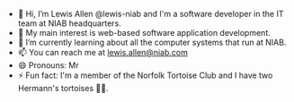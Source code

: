 - 👋 Hi, I’m Lewis Allen @lewis-niab and I'm a software developer in the IT team at NIAB headquarters.
- 👀 My main interest is web-based software application development.
- 🌱 I’m currently learning about all the computer systems that run at NIAB.
- 📫 You can reach me at lewis.allen@niab.com
- 😄 Pronouns: Mr
- ⚡ Fun fact: I'm a member of the Norfolk Tortoise Club and I have two Hermann's tortoises 🐢🐢.

<!---
lewis-niab/lewis-niab is a ✨ special ✨ repository because its `README.md` (this file) appears on your GitHub profile.
You can click the Preview link to take a look at your changes.
--->
